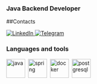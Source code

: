 ### Java Backend Developer

##Contacts
<div id="socials">
    <a href="https://www.linkedin.com/in/abguzij/">
    <img src="https://img.shields.io/badge/LinkedIn-blue?style=for-the-badge&logo=linkedin&logoColor=white" alt="LinkedIn"/>
  </a>
  <a href="https://t.me/abguziy">
    <img src="https://img.shields.io/badge/Telegram-blue?style=for-the-badge&logo=telegram&logoColor=white" alt="Telegram"/>
  </a>
</div>

### Languages and tools
<img src="https://cdn.jsdelivr.net/gh/devicons/devicon/icons/java/java-original-wordmark.svg" title="java" width="50" height="50"/>&nbsp;
<img src="https://cdn.jsdelivr.net/gh/devicons/devicon/icons/spring/spring-original-wordmark.svg" title="spring" width="50" height="50"/>&nbsp;
<img src="https://cdn.jsdelivr.net/gh/devicons/devicon/icons/docker/docker-plain-wordmark.svg" title="docker" width="50" height="50"/>&nbsp;
<img src="https://cdn.jsdelivr.net/gh/devicons/devicon/icons/postgresql/postgresql-plain-wordmark.svg" title="postgresql" width="50" height="50"/>&nbsp;
          

<!--
**abguzij/abguzij** is a ✨ _special_ ✨ repository because its `README.md` (this file) appears on your GitHub profile.

Here are some ideas to get you started:

- 🔭 I’m currently working on ...
- 🌱 I’m currently learning ...
- 👯 I’m looking to collaborate on ...
- 🤔 I’m looking for help with ...
- 💬 Ask me about ...
- 📫 How to reach me: ...
- 😄 Pronouns: ...
- ⚡ Fun fact: ...
-->
